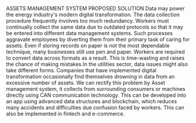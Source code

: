 ASSETS MANAGEMENT SYSTEM
PROPOSED SOLUTION
Data may power the energy industry's modern digital transformation. The data
collection procedure frequently involves too much redundancy. Workers must continually
collect the same data due to outdated protocols so that it may be entered into different data
management systems. Such processes aggravate employees by diverting them from their
primary task of caring for assets. Even if storing records on paper is not the most dependable
technique, many businesses still use pen and paper. Workers are required to convert data
across formats as a result. This is time-wasting and raises the chance of making mistakes.In
the utilities sector, data issues might also take different forms. Companies that have
implemented digital transformation occasionally find themselves drowning in data from an
excessive number of assets. We can rectify this problem by Asset management system, it
collects from surrounding consumers or machines directly using CAN communication
technology. This can be developed into an app using advanced data structures and
blockchain, which reduces many accidents and difficulties due confusion faced by workers.
This can also be implemented in fintech and e-commerce.
